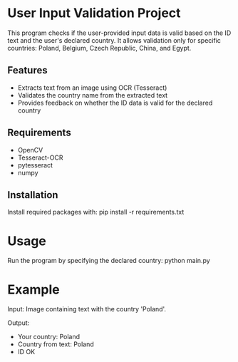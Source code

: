 # User Input Validation Project

This program checks if the user-provided input data is valid based on the ID text and the user's declared country. It allows validation only for specific countries: Poland, Belgium, Czech Republic, China, and Egypt.

## Features
- Extracts text from an image using OCR (Tesseract)
- Validates the country name from the extracted text
- Provides feedback on whether the ID data is valid for the declared country

## Requirements
- OpenCV
- Tesseract-OCR
- pytesseract
- numpy

## Installation
Install required packages with:
pip install -r requirements.txt

# Usage
Run the program by specifying the declared country:
python main.py

# Example
Input: Image containing text with the country 'Poland'.

Output:
- Your country: Poland
- Country from text: Poland
- ID OK